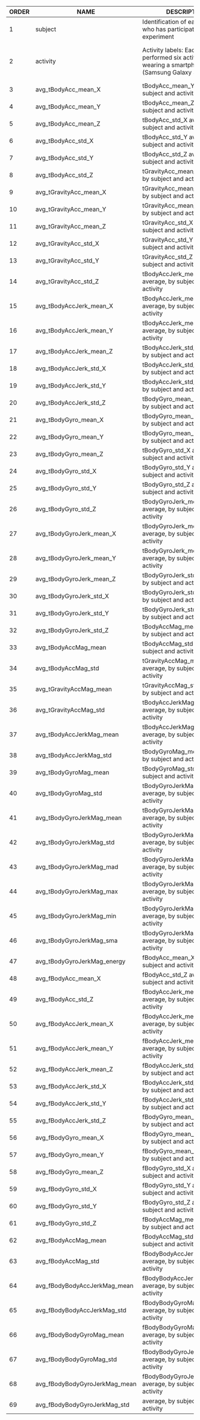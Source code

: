 |	ORDER	|	NAME	|	DESCRIPTION	|	TYPE	|	POSSIBLE VALUES	|	ORIGEM	|
|	----------	|	------------------------------------------------	|	--------------------------------------	|	------------	|	----------------------------------	|	--------------------------------------------------------------------------------------------------------------------------------	|
|	1	|	subject	|	Identification of each person who has participated in the experiment	|	integer	|	1 to 30	|	"Please, see readme.txt file, in https://d396qusza40orc.cloudfront.net/getdata%2Fprojectfiles%2FUCI%20HAR%20Dataset.zip"""	|
|	2	|	activity	|	Activity labels: Each person performed six activities wearing a smartphone (Samsung Galaxy S II) 	|	string	|	"WALKING, WALKING_UPSTAIRS, WALKING_DOWNSTAIRS, SITTING, STANDING, LAYING"	|	"Please, see activity_labels.txt file, in https://d396qusza40orc.cloudfront.net/getdata%2Fprojectfiles%2FUCI%20HAR%20Dataset.zip"""	|
|	3	|	avg_tBodyAcc_mean_X	|	tBodyAcc_mean_Y average, by subject and activity	|	numeric	|	Normalized: [-1, 1]	|	Please, see tBodyAcc_mean_Y in features_info.txt file, in https://d396qusza40orc.cloudfront.net/getdata%2Fprojectfiles%2FUCI%20HAR%20Dataset.zip	|
|	4	|	avg_tBodyAcc_mean_Y	|	tBodyAcc_mean_Z average, by subject and activity	|	numeric	|	Normalized: [-1, 1]	|	Please, see tBodyAcc_mean_Z in features_info.txt file, in https://d396qusza40orc.cloudfront.net/getdata%2Fprojectfiles%2FUCI%20HAR%20Dataset.zip	|
|	5	|	avg_tBodyAcc_mean_Z	|	tBodyAcc_std_X average, by subject and activity	|	numeric	|	Normalized: [-1, 1]	|	Please, see tBodyAcc_std_X in features_info.txt file, in https://d396qusza40orc.cloudfront.net/getdata%2Fprojectfiles%2FUCI%20HAR%20Dataset.zip	|
|	6	|	avg_tBodyAcc_std_X	|	tBodyAcc_std_Y average, by subject and activity	|	numeric	|	Normalized: [-1, 1]	|	Please, see tBodyAcc_std_Y in features_info.txt file, in https://d396qusza40orc.cloudfront.net/getdata%2Fprojectfiles%2FUCI%20HAR%20Dataset.zip	|
|	7	|	avg_tBodyAcc_std_Y	|	tBodyAcc_std_Z average, by subject and activity	|	numeric	|	Normalized: [-1, 1]	|	Please, see tBodyAcc_std_Z in features_info.txt file, in https://d396qusza40orc.cloudfront.net/getdata%2Fprojectfiles%2FUCI%20HAR%20Dataset.zip	|
|	8	|	avg_tBodyAcc_std_Z	|	tGravityAcc_mean_X average, by subject and activity	|	numeric	|	Normalized: [-1, 1]	|	Please, see tGravityAcc_mean_X in features_info.txt file, in https://d396qusza40orc.cloudfront.net/getdata%2Fprojectfiles%2FUCI%20HAR%20Dataset.zip	|
|	9	|	avg_tGravityAcc_mean_X	|	tGravityAcc_mean_Y average, by subject and activity	|	numeric	|	Normalized: [-1, 1]	|	Please, see tGravityAcc_mean_Y in features_info.txt file, in https://d396qusza40orc.cloudfront.net/getdata%2Fprojectfiles%2FUCI%20HAR%20Dataset.zip	|
|	10	|	avg_tGravityAcc_mean_Y	|	tGravityAcc_mean_Z average, by subject and activity	|	numeric	|	Normalized: [-1, 1]	|	Please, see tGravityAcc_mean_Z in features_info.txt file, in https://d396qusza40orc.cloudfront.net/getdata%2Fprojectfiles%2FUCI%20HAR%20Dataset.zip	|
|	11	|	avg_tGravityAcc_mean_Z	|	tGravityAcc_std_X average, by subject and activity	|	numeric	|	Normalized: [-1, 1]	|	Please, see tGravityAcc_std_X in features_info.txt file, in https://d396qusza40orc.cloudfront.net/getdata%2Fprojectfiles%2FUCI%20HAR%20Dataset.zip	|
|	12	|	avg_tGravityAcc_std_X	|	tGravityAcc_std_Y average, by subject and activity	|	numeric	|	Normalized: [-1, 1]	|	Please, see tGravityAcc_std_Y in features_info.txt file, in https://d396qusza40orc.cloudfront.net/getdata%2Fprojectfiles%2FUCI%20HAR%20Dataset.zip	|
|	13	|	avg_tGravityAcc_std_Y	|	tGravityAcc_std_Z average, by subject and activity	|	numeric	|	Normalized: [-1, 1]	|	Please, see tGravityAcc_std_Z in features_info.txt file, in https://d396qusza40orc.cloudfront.net/getdata%2Fprojectfiles%2FUCI%20HAR%20Dataset.zip	|
|	14	|	avg_tGravityAcc_std_Z	|	tBodyAccJerk_mean_X average, by subject and activity	|	numeric	|	Normalized: [-1, 1]	|	Please, see tBodyAccJerk_mean_X in features_info.txt file, in https://d396qusza40orc.cloudfront.net/getdata%2Fprojectfiles%2FUCI%20HAR%20Dataset.zip	|
|	15	|	avg_tBodyAccJerk_mean_X	|	tBodyAccJerk_mean_Y average, by subject and activity	|	numeric	|	Normalized: [-1, 1]	|	Please, see tBodyAccJerk_mean_Y in features_info.txt file, in https://d396qusza40orc.cloudfront.net/getdata%2Fprojectfiles%2FUCI%20HAR%20Dataset.zip	|
|	16	|	avg_tBodyAccJerk_mean_Y	|	tBodyAccJerk_mean_Z average, by subject and activity	|	numeric	|	Normalized: [-1, 1]	|	Please, see tBodyAccJerk_mean_Z in features_info.txt file, in https://d396qusza40orc.cloudfront.net/getdata%2Fprojectfiles%2FUCI%20HAR%20Dataset.zip	|
|	17	|	avg_tBodyAccJerk_mean_Z	|	tBodyAccJerk_std_X average, by subject and activity	|	numeric	|	Normalized: [-1, 1]	|	Please, see tBodyAccJerk_std_X in features_info.txt file, in https://d396qusza40orc.cloudfront.net/getdata%2Fprojectfiles%2FUCI%20HAR%20Dataset.zip	|
|	18	|	avg_tBodyAccJerk_std_X	|	tBodyAccJerk_std_Y average, by subject and activity	|	numeric	|	Normalized: [-1, 1]	|	Please, see tBodyAccJerk_std_Y in features_info.txt file, in https://d396qusza40orc.cloudfront.net/getdata%2Fprojectfiles%2FUCI%20HAR%20Dataset.zip	|
|	19	|	avg_tBodyAccJerk_std_Y	|	tBodyAccJerk_std_Z average, by subject and activity	|	numeric	|	Normalized: [-1, 1]	|	Please, see tBodyAccJerk_std_Z in features_info.txt file, in https://d396qusza40orc.cloudfront.net/getdata%2Fprojectfiles%2FUCI%20HAR%20Dataset.zip	|
|	20	|	avg_tBodyAccJerk_std_Z	|	tBodyGyro_mean_X average, by subject and activity	|	numeric	|	Normalized: [-1, 1]	|	Please, see tBodyGyro_mean_X in features_info.txt file, in https://d396qusza40orc.cloudfront.net/getdata%2Fprojectfiles%2FUCI%20HAR%20Dataset.zip	|
|	21	|	avg_tBodyGyro_mean_X	|	tBodyGyro_mean_Y average, by subject and activity	|	numeric	|	Normalized: [-1, 1]	|	Please, see tBodyGyro_mean_Y in features_info.txt file, in https://d396qusza40orc.cloudfront.net/getdata%2Fprojectfiles%2FUCI%20HAR%20Dataset.zip	|
|	22	|	avg_tBodyGyro_mean_Y	|	tBodyGyro_mean_Z average, by subject and activity	|	numeric	|	Normalized: [-1, 1]	|	Please, see tBodyGyro_mean_Z in features_info.txt file, in https://d396qusza40orc.cloudfront.net/getdata%2Fprojectfiles%2FUCI%20HAR%20Dataset.zip	|
|	23	|	avg_tBodyGyro_mean_Z	|	tBodyGyro_std_X average, by subject and activity	|	numeric	|	Normalized: [-1, 1]	|	Please, see tBodyGyro_std_X in features_info.txt file, in https://d396qusza40orc.cloudfront.net/getdata%2Fprojectfiles%2FUCI%20HAR%20Dataset.zip	|
|	24	|	avg_tBodyGyro_std_X	|	tBodyGyro_std_Y average, by subject and activity	|	numeric	|	Normalized: [-1, 1]	|	Please, see tBodyGyro_std_Y in features_info.txt file, in https://d396qusza40orc.cloudfront.net/getdata%2Fprojectfiles%2FUCI%20HAR%20Dataset.zip	|
|	25	|	avg_tBodyGyro_std_Y	|	tBodyGyro_std_Z average, by subject and activity	|	numeric	|	Normalized: [-1, 1]	|	Please, see tBodyGyro_std_Z in features_info.txt file, in https://d396qusza40orc.cloudfront.net/getdata%2Fprojectfiles%2FUCI%20HAR%20Dataset.zip	|
|	26	|	avg_tBodyGyro_std_Z	|	tBodyGyroJerk_mean_X average, by subject and activity	|	numeric	|	Normalized: [-1, 1]	|	Please, see tBodyGyroJerk_mean_X in features_info.txt file, in https://d396qusza40orc.cloudfront.net/getdata%2Fprojectfiles%2FUCI%20HAR%20Dataset.zip	|
|	27	|	avg_tBodyGyroJerk_mean_X	|	tBodyGyroJerk_mean_Y average, by subject and activity	|	numeric	|	Normalized: [-1, 1]	|	Please, see tBodyGyroJerk_mean_Y in features_info.txt file, in https://d396qusza40orc.cloudfront.net/getdata%2Fprojectfiles%2FUCI%20HAR%20Dataset.zip	|
|	28	|	avg_tBodyGyroJerk_mean_Y	|	tBodyGyroJerk_mean_Z average, by subject and activity	|	numeric	|	Normalized: [-1, 1]	|	Please, see tBodyGyroJerk_mean_Z in features_info.txt file, in https://d396qusza40orc.cloudfront.net/getdata%2Fprojectfiles%2FUCI%20HAR%20Dataset.zip	|
|	29	|	avg_tBodyGyroJerk_mean_Z	|	tBodyGyroJerk_std_X average, by subject and activity	|	numeric	|	Normalized: [-1, 1]	|	Please, see tBodyGyroJerk_std_X in features_info.txt file, in https://d396qusza40orc.cloudfront.net/getdata%2Fprojectfiles%2FUCI%20HAR%20Dataset.zip	|
|	30	|	avg_tBodyGyroJerk_std_X	|	tBodyGyroJerk_std_Y average, by subject and activity	|	numeric	|	Normalized: [-1, 1]	|	Please, see tBodyGyroJerk_std_Y in features_info.txt file, in https://d396qusza40orc.cloudfront.net/getdata%2Fprojectfiles%2FUCI%20HAR%20Dataset.zip	|
|	31	|	avg_tBodyGyroJerk_std_Y	|	tBodyGyroJerk_std_Z average, by subject and activity	|	numeric	|	Normalized: [-1, 1]	|	Please, see tBodyGyroJerk_std_Z in features_info.txt file, in https://d396qusza40orc.cloudfront.net/getdata%2Fprojectfiles%2FUCI%20HAR%20Dataset.zip	|
|	32	|	avg_tBodyGyroJerk_std_Z	|	tBodyAccMag_mean average, by subject and activity	|	numeric	|	Normalized: [-1, 1]	|	Please, see tBodyAccMag_mean in features_info.txt file, in https://d396qusza40orc.cloudfront.net/getdata%2Fprojectfiles%2FUCI%20HAR%20Dataset.zip	|
|	33	|	avg_tBodyAccMag_mean	|	tBodyAccMag_std average, by subject and activity	|	numeric	|	Normalized: [-1, 1]	|	Please, see tBodyAccMag_std in features_info.txt file, in https://d396qusza40orc.cloudfront.net/getdata%2Fprojectfiles%2FUCI%20HAR%20Dataset.zip	|
|	34	|	avg_tBodyAccMag_std	|	tGravityAccMag_mean average, by subject and activity	|	numeric	|	Normalized: [-1, 1]	|	Please, see tGravityAccMag_mean in features_info.txt file, in https://d396qusza40orc.cloudfront.net/getdata%2Fprojectfiles%2FUCI%20HAR%20Dataset.zip	|
|	35	|	avg_tGravityAccMag_mean	|	tGravityAccMag_std average, by subject and activity	|	numeric	|	Normalized: [-1, 1]	|	Please, see tGravityAccMag_std in features_info.txt file, in https://d396qusza40orc.cloudfront.net/getdata%2Fprojectfiles%2FUCI%20HAR%20Dataset.zip	|
|	36	|	avg_tGravityAccMag_std	|	tBodyAccJerkMag_mean average, by subject and activity	|	numeric	|	Normalized: [-1, 1]	|	Please, see tBodyAccJerkMag_mean in features_info.txt file, in https://d396qusza40orc.cloudfront.net/getdata%2Fprojectfiles%2FUCI%20HAR%20Dataset.zip	|
|	37	|	avg_tBodyAccJerkMag_mean	|	tBodyAccJerkMag_std average, by subject and activity	|	numeric	|	Normalized: [-1, 1]	|	Please, see tBodyAccJerkMag_std in features_info.txt file, in https://d396qusza40orc.cloudfront.net/getdata%2Fprojectfiles%2FUCI%20HAR%20Dataset.zip	|
|	38	|	avg_tBodyAccJerkMag_std	|	tBodyGyroMag_mean average, by subject and activity	|	numeric	|	Normalized: [-1, 1]	|	Please, see tBodyGyroMag_mean in features_info.txt file, in https://d396qusza40orc.cloudfront.net/getdata%2Fprojectfiles%2FUCI%20HAR%20Dataset.zip	|
|	39	|	avg_tBodyGyroMag_mean	|	tBodyGyroMag_std average, by subject and activity	|	numeric	|	Normalized: [-1, 1]	|	Please, see tBodyGyroMag_std in features_info.txt file, in https://d396qusza40orc.cloudfront.net/getdata%2Fprojectfiles%2FUCI%20HAR%20Dataset.zip	|
|	40	|	avg_tBodyGyroMag_std	|	tBodyGyroJerkMag_mean average, by subject and activity	|	numeric	|	Normalized: [-1, 1]	|	Please, see tBodyGyroJerkMag_mean in features_info.txt file, in https://d396qusza40orc.cloudfront.net/getdata%2Fprojectfiles%2FUCI%20HAR%20Dataset.zip	|
|	41	|	avg_tBodyGyroJerkMag_mean	|	tBodyGyroJerkMag_std average, by subject and activity	|	numeric	|	Normalized: [-1, 1]	|	Please, see tBodyGyroJerkMag_std in features_info.txt file, in https://d396qusza40orc.cloudfront.net/getdata%2Fprojectfiles%2FUCI%20HAR%20Dataset.zip	|
|	42	|	avg_tBodyGyroJerkMag_std	|	tBodyGyroJerkMag_mad average, by subject and activity	|	numeric	|	Normalized: [-1, 1]	|	Please, see tBodyGyroJerkMag_mad in features_info.txt file, in https://d396qusza40orc.cloudfront.net/getdata%2Fprojectfiles%2FUCI%20HAR%20Dataset.zip	|
|	43	|	avg_tBodyGyroJerkMag_mad	|	tBodyGyroJerkMag_max average, by subject and activity	|	numeric	|	Normalized: [-1, 1]	|	Please, see tBodyGyroJerkMag_max in features_info.txt file, in https://d396qusza40orc.cloudfront.net/getdata%2Fprojectfiles%2FUCI%20HAR%20Dataset.zip	|
|	44	|	avg_tBodyGyroJerkMag_max	|	tBodyGyroJerkMag_min average, by subject and activity	|	numeric	|	Normalized: [-1, 1]	|	Please, see tBodyGyroJerkMag_min in features_info.txt file, in https://d396qusza40orc.cloudfront.net/getdata%2Fprojectfiles%2FUCI%20HAR%20Dataset.zip	|
|	45	|	avg_tBodyGyroJerkMag_min	|	tBodyGyroJerkMag_sma average, by subject and activity	|	numeric	|	Normalized: [-1, 1]	|	Please, see tBodyGyroJerkMag_sma in features_info.txt file, in https://d396qusza40orc.cloudfront.net/getdata%2Fprojectfiles%2FUCI%20HAR%20Dataset.zip	|
|	46	|	avg_tBodyGyroJerkMag_sma	|	tBodyGyroJerkMag_energy average, by subject and activity	|	numeric	|	Normalized: [-1, 1]	|	Please, see tBodyGyroJerkMag_energy in features_info.txt file, in https://d396qusza40orc.cloudfront.net/getdata%2Fprojectfiles%2FUCI%20HAR%20Dataset.zip	|
|	47	|	avg_tBodyGyroJerkMag_energy	|	fBodyAcc_mean_X average, by subject and activity	|	numeric	|	Normalized: [-1, 1]	|	Please, see fBodyAcc_mean_X in features_info.txt file, in https://d396qusza40orc.cloudfront.net/getdata%2Fprojectfiles%2FUCI%20HAR%20Dataset.zip	|
|	48	|	avg_fBodyAcc_mean_X	|	fBodyAcc_std_Z average, by subject and activity	|	numeric	|	Normalized: [-1, 1]	|	Please, see fBodyAcc_std_Z in features_info.txt file, in https://d396qusza40orc.cloudfront.net/getdata%2Fprojectfiles%2FUCI%20HAR%20Dataset.zip	|
|	49	|	avg_fBodyAcc_std_Z	|	fBodyAccJerk_mean_X average, by subject and activity	|	numeric	|	Normalized: [-1, 1]	|	Please, see fBodyAccJerk_mean_X in features_info.txt file, in https://d396qusza40orc.cloudfront.net/getdata%2Fprojectfiles%2FUCI%20HAR%20Dataset.zip	|
|	50	|	avg_fBodyAccJerk_mean_X	|	fBodyAccJerk_mean_Y average, by subject and activity	|	numeric	|	Normalized: [-1, 1]	|	Please, see fBodyAccJerk_mean_Y in features_info.txt file, in https://d396qusza40orc.cloudfront.net/getdata%2Fprojectfiles%2FUCI%20HAR%20Dataset.zip	|
|	51	|	avg_fBodyAccJerk_mean_Y	|	fBodyAccJerk_mean_Z average, by subject and activity	|	numeric	|	Normalized: [-1, 1]	|	Please, see fBodyAccJerk_mean_Z in features_info.txt file, in https://d396qusza40orc.cloudfront.net/getdata%2Fprojectfiles%2FUCI%20HAR%20Dataset.zip	|
|	52	|	avg_fBodyAccJerk_mean_Z	|	fBodyAccJerk_std_X average, by subject and activity	|	numeric	|	Normalized: [-1, 1]	|	Please, see fBodyAccJerk_std_X in features_info.txt file, in https://d396qusza40orc.cloudfront.net/getdata%2Fprojectfiles%2FUCI%20HAR%20Dataset.zip	|
|	53	|	avg_fBodyAccJerk_std_X	|	fBodyAccJerk_std_Y average, by subject and activity	|	numeric	|	Normalized: [-1, 1]	|	Please, see fBodyAccJerk_std_Y in features_info.txt file, in https://d396qusza40orc.cloudfront.net/getdata%2Fprojectfiles%2FUCI%20HAR%20Dataset.zip	|
|	54	|	avg_fBodyAccJerk_std_Y	|	fBodyAccJerk_std_Z average, by subject and activity	|	numeric	|	Normalized: [-1, 1]	|	Please, see fBodyAccJerk_std_Z in features_info.txt file, in https://d396qusza40orc.cloudfront.net/getdata%2Fprojectfiles%2FUCI%20HAR%20Dataset.zip	|
|	55	|	avg_fBodyAccJerk_std_Z	|	fBodyGyro_mean_X average, by subject and activity	|	numeric	|	Normalized: [-1, 1]	|	Please, see fBodyGyro_mean_X in features_info.txt file, in https://d396qusza40orc.cloudfront.net/getdata%2Fprojectfiles%2FUCI%20HAR%20Dataset.zip	|
|	56	|	avg_fBodyGyro_mean_X	|	fBodyGyro_mean_Y average, by subject and activity	|	numeric	|	Normalized: [-1, 1]	|	Please, see fBodyGyro_mean_Y in features_info.txt file, in https://d396qusza40orc.cloudfront.net/getdata%2Fprojectfiles%2FUCI%20HAR%20Dataset.zip	|
|	57	|	avg_fBodyGyro_mean_Y	|	fBodyGyro_mean_Z average, by subject and activity	|	numeric	|	Normalized: [-1, 1]	|	Please, see fBodyGyro_mean_Z in features_info.txt file, in https://d396qusza40orc.cloudfront.net/getdata%2Fprojectfiles%2FUCI%20HAR%20Dataset.zip	|
|	58	|	avg_fBodyGyro_mean_Z	|	fBodyGyro_std_X average, by subject and activity	|	numeric	|	Normalized: [-1, 1]	|	Please, see fBodyGyro_std_X in features_info.txt file, in https://d396qusza40orc.cloudfront.net/getdata%2Fprojectfiles%2FUCI%20HAR%20Dataset.zip	|
|	59	|	avg_fBodyGyro_std_X	|	fBodyGyro_std_Y average, by subject and activity	|	numeric	|	Normalized: [-1, 1]	|	Please, see fBodyGyro_std_Y in features_info.txt file, in https://d396qusza40orc.cloudfront.net/getdata%2Fprojectfiles%2FUCI%20HAR%20Dataset.zip	|
|	60	|	avg_fBodyGyro_std_Y	|	fBodyGyro_std_Z average, by subject and activity	|	numeric	|	Normalized: [-1, 1]	|	Please, see fBodyGyro_std_Z in features_info.txt file, in https://d396qusza40orc.cloudfront.net/getdata%2Fprojectfiles%2FUCI%20HAR%20Dataset.zip	|
|	61	|	avg_fBodyGyro_std_Z	|	fBodyAccMag_mean average, by subject and activity	|	numeric	|	Normalized: [-1, 1]	|	Please, see fBodyAccMag_mean in features_info.txt file, in https://d396qusza40orc.cloudfront.net/getdata%2Fprojectfiles%2FUCI%20HAR%20Dataset.zip	|
|	62	|	avg_fBodyAccMag_mean	|	fBodyAccMag_std average, by subject and activity	|	numeric	|	Normalized: [-1, 1]	|	Please, see fBodyAccMag_std in features_info.txt file, in https://d396qusza40orc.cloudfront.net/getdata%2Fprojectfiles%2FUCI%20HAR%20Dataset.zip	|
|	63	|	avg_fBodyAccMag_std	|	fBodyBodyAccJerkMag_mean average, by subject and activity	|	numeric	|	Normalized: [-1, 1]	|	Please, see fBodyBodyAccJerkMag_mean in features_info.txt file, in https://d396qusza40orc.cloudfront.net/getdata%2Fprojectfiles%2FUCI%20HAR%20Dataset.zip	|
|	64	|	avg_fBodyBodyAccJerkMag_mean	|	fBodyBodyAccJerkMag_std average, by subject and activity	|	numeric	|	Normalized: [-1, 1]	|	Please, see fBodyBodyAccJerkMag_std in features_info.txt file, in https://d396qusza40orc.cloudfront.net/getdata%2Fprojectfiles%2FUCI%20HAR%20Dataset.zip	|
|	65	|	avg_fBodyBodyAccJerkMag_std	|	fBodyBodyGyroMag_mean average, by subject and activity	|	numeric	|	Normalized: [-1, 1]	|	Please, see fBodyBodyGyroMag_mean in features_info.txt file, in https://d396qusza40orc.cloudfront.net/getdata%2Fprojectfiles%2FUCI%20HAR%20Dataset.zip	|
|	66	|	avg_fBodyBodyGyroMag_mean	|	fBodyBodyGyroMag_std average, by subject and activity	|	numeric	|	Normalized: [-1, 1]	|	Please, see fBodyBodyGyroMag_std in features_info.txt file, in https://d396qusza40orc.cloudfront.net/getdata%2Fprojectfiles%2FUCI%20HAR%20Dataset.zip	|
|	67	|	avg_fBodyBodyGyroMag_std	|	fBodyBodyGyroJerkMag_mean average, by subject and activity	|	numeric	|	Normalized: [-1, 1]	|	Please, see fBodyBodyGyroJerkMag_mean in features_info.txt file, in https://d396qusza40orc.cloudfront.net/getdata%2Fprojectfiles%2FUCI%20HAR%20Dataset.zip	|
|	68	|	avg_fBodyBodyGyroJerkMag_mean	|	fBodyBodyGyroJerkMag_std average, by subject and activity	|	numeric	|	Normalized: [-1, 1]	|	Please, see fBodyBodyGyroJerkMag_std in features_info.txt file, in https://d396qusza40orc.cloudfront.net/getdata%2Fprojectfiles%2FUCI%20HAR%20Dataset.zip	|
|	69	|	avg_fBodyBodyGyroJerkMag_std	|	 average, by subject and activity	|	numeric	|	Normalized: [-1, 1]	|	Please, see  in features_info.txt file, in https://d396qusza40orc.cloudfront.net/getdata%2Fprojectfiles%2FUCI%20HAR%20Dataset.zip	|
